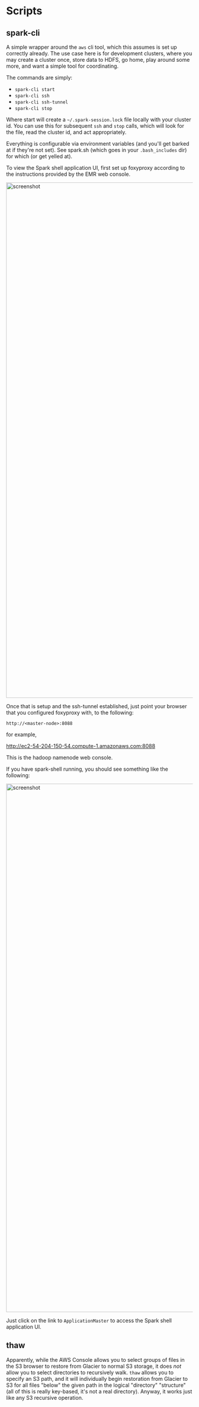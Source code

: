 # Scripts

## spark-cli

A simple wrapper around the `aws` cli tool, which this assumes is set up correctly already. The use case here is for development clusters, where you may create a cluster once, store data to HDFS, go home, play around some more, and want a simple tool for coordinating.

The commands are simply:
* `spark-cli start`
* `spark-cli ssh`
* `spark-cli ssh-tunnel`
* `spark-cli stop`

Where start will create a `~/.spark-session.lock` file locally with your cluster id. You can use this for subsequent `ssh` and `stop` calls, which will look for the file, read the cluster id, and act appropriately.

Everything is configurable via environment variables (and you'll get barked at if they're not set). See spark.sh (which goes in your `.bash_includes` dir) for which (or get yelled at).

To view the Spark shell application UI, first set up foxyproxy according to the instructions provided by the EMR web console.

<img width="1388" alt="screenshot" src="https://cloud.githubusercontent.com/assets/19576834/15733268/1bc40ae0-2839-11e6-8cc4-b9db8561d8ab.png">

Once that is setup and the ssh-tunnel established, just point your browser that you configured foxyproxy with, to the following:

`http://<master-node>:8088`

for example,

http://ec2-54-204-150-54.compute-1.amazonaws.com:8088

This is the hadoop namenode web console.

If you have spark-shell running, you should see something like the following:

<img width="1423" alt="screenshot" src="https://cloud.githubusercontent.com/assets/19576834/15733354/013bbc58-283a-11e6-81d3-ef63e7a32fcb.png">

Just click on the link to `ApplicationMaster` to access the Spark shell application UI.

## thaw

Apparently, while the AWS Console allows you to select groups of files in the S3 browser to restore from Glacier to normal S3 storage, it does _not_ allow you to select directories to recursively walk. `thaw` allows you to specify an S3 path, and it will individually begin restoration from Glacier to S3 for all files "below" the given path in the logical "directory" "structure" (all of this is really key-based, it's not a real directory). Anyway, it works just like any S3 recursive operation.
